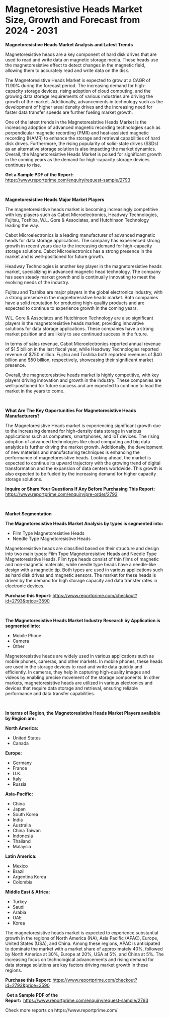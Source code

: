 <p><h1>Magnetoresistive Heads Market Size, Growth and Forecast from 2024 - 2031</h1></p><p><strong>Magnetoresistive Heads Market Analysis and Latest Trends</strong></p>
<p><p>Magnetoresistive heads are a key component of hard disk drives that are used to read and write data on magnetic storage media. These heads use the magnetoresistive effect to detect changes in the magnetic field, allowing them to accurately read and write data on the disk.</p><p>The Magnetoresistive Heads Market is expected to grow at a CAGR of 11.90% during the forecast period. The increasing demand for high-capacity storage devices, rising adoption of cloud computing, and the growing data storage requirements of various industries are driving the growth of the market. Additionally, advancements in technology such as the development of higher areal density drives and the increasing need for faster data transfer speeds are further fueling market growth.</p><p>One of the latest trends in the Magnetoresistive Heads Market is the increasing adoption of advanced magnetic recording technologies such as perpendicular magnetic recording (PMR) and heat-assisted magnetic recording (HAMR) to enhance the storage and retrieval capabilities of hard disk drives. Furthermore, the rising popularity of solid-state drives (SSDs) as an alternative storage solution is also impacting the market dynamics. Overall, the Magnetoresistive Heads Market is poised for significant growth in the coming years as the demand for high-capacity storage devices continues to rise.</p></p>
<p><strong>Get a Sample PDF of the Report:&nbsp;</strong> <a href="https://www.reportprime.com/enquiry/request-sample/2793">https://www.reportprime.com/enquiry/request-sample/2793</a></p>
<p>&nbsp;</p>
<p><strong>Magnetoresistive Heads Major Market Players</strong></p>
<p><p>The magnetoresistive heads market is becoming increasingly competitive with key players such as Cabot Microelectronics, Headway Technologies, Fujitsu, Toshiba, W.L. Gore & Associates, and Hutchinson Technology leading the way. </p><p>Cabot Microelectronics is a leading manufacturer of advanced magnetic heads for data storage applications. The company has experienced strong growth in recent years due to the increasing demand for high-capacity storage solutions. Cabot Microelectronics has a strong presence in the market and is well-positioned for future growth.</p><p>Headway Technologies is another key player in the magnetoresistive heads market, specializing in advanced magnetic head technology. The company has seen steady market growth and is continually innovating to meet the evolving needs of the industry.</p><p>Fujitsu and Toshiba are major players in the global electronics industry, with a strong presence in the magnetoresistive heads market. Both companies have a solid reputation for producing high-quality products and are expected to continue to experience growth in the coming years.</p><p>W.L. Gore & Associates and Hutchinson Technology are also significant players in the magnetoresistive heads market, providing innovative solutions for data storage applications. These companies have a strong market position and are likely to see continued success in the future.</p><p>In terms of sales revenue, Cabot Microelectronics reported annual revenue of $1.5 billion in the last fiscal year, while Headway Technologies reported revenue of $750 million. Fujitsu and Toshiba both reported revenues of $40 billion and $50 billion, respectively, showcasing their significant market presence.</p><p>Overall, the magnetoresistive heads market is highly competitive, with key players driving innovation and growth in the industry. These companies are well-positioned for future success and are expected to continue to lead the market in the years to come.</p></p>
<p>&nbsp;</p>
<p><strong>What Are The Key Opportunities For Magnetoresistive Heads Manufacturers?</strong></p>
<p><p>The Magnetoresistive Heads market is experiencing significant growth due to the increasing demand for high-density data storage in various applications such as computers, smartphones, and IoT devices. The rising adoption of advanced technologies like cloud computing and big data analytics is further driving the market growth. Additionally, the development of new materials and manufacturing techniques is enhancing the performance of magnetoresistive heads. Looking ahead, the market is expected to continue its upward trajectory with the growing trend of digital transformation and the expansion of data centers worldwide. This growth is also expected to be fueled by the increasing demand for higher capacity storage solutions.</p></p>
<p><strong>Inquire or Share Your Questions If Any Before Purchasing This Report:</strong> <a href="https://www.reportprime.com/enquiry/pre-order/2793">https://www.reportprime.com/enquiry/pre-order/2793</a></p>
<p>&nbsp;</p>
<p><strong>Market Segmentation</strong></p>
<p><strong>The Magnetoresistive Heads Market Analysis by types is segmented into:</strong></p>
<p><ul><li>Film Type Magnetoresistive Heads</li><li>Needle Type Magnetoresistive Heads</li></ul></p>
<p><p>Magnetoresistive heads are classified based on their structure and design into two main types: Film Type Magnetoresistive Heads and Needle Type Magnetoresistive Heads. Film type heads consist of thin films of magnetic and non-magnetic materials, while needle type heads have a needle-like design with a magnetic tip. Both types are used in various applications such as hard disk drives and magnetic sensors. The market for these heads is driven by the demand for high storage capacity and data transfer rates in electronic devices.</p></p>
<p><strong>Purchase this Report:&nbsp;</strong><a href="https://www.reportprime.com/checkout?id=2793&price=3590">https://www.reportprime.com/checkout?id=2793&price=3590</a></p>
<p>&nbsp;</p>
<p><strong>The Magnetoresistive Heads Market Industry Research by Application is segmented into:</strong></p>
<p><ul><li>Mobile Phone</li><li>Camera</li><li>Other</li></ul></p>
<p><p>Magnetoresistive heads are widely used in various applications such as mobile phones, cameras, and other markets. In mobile phones, these heads are used in the storage devices to read and write data quickly and efficiently. In cameras, they help in capturing high-quality images and videos by enabling precise movement of the storage components. In other markets, magnetoresistive heads are utilized in various electronics and devices that require data storage and retrieval, ensuring reliable performance and data transfer capabilities.</p></p>
<p>&nbsp;</p>
<p><strong>In terms of Region, the Magnetoresistive Heads Market Players available by Region are:</strong></p>
<p>
    <p> <strong> North America: </strong>
        <ul>
            <li>United States</li>
            <li>Canada</li>
        </ul>
        </p> 
    <p> <strong> Europe: </strong>
        <ul>
            <li>Germany</li>
            <li>France</li>
            <li>U.K.</li>
            <li>Italy</li>
            <li>Russia</li>
        </ul>
        </p> 
    <p> <strong> Asia-Pacific: </strong>
        <ul>
            <li>China</li>
            <li>Japan</li>
            <li>South Korea</li>
            <li>India</li>
            <li>Australia</li>
            <li>China Taiwan</li>
            <li>Indonesia</li>
            <li>Thailand</li>
            <li>Malaysia</li>
        </ul>
        </p> 
    <p> <strong> Latin America: </strong>
        <ul>
            <li>Mexico</li>
            <li>Brazil</li>
            <li>Argentina Korea</li>
            <li>Colombia</li>
        </ul>
        </p> 
    <p> <strong> Middle East & Africa: </strong>
        <ul>
            <li>Turkey</li>
            <li>Saudi</li>
            <li>Arabia</li>
            <li>UAE</li>
            <li>Korea</li>
        </ul>
    </p>
    </p>
<p><p>The magnetoresistive heads market is expected to experience substantial growth in the regions of North America (NA), Asia Pacific (APAC), Europe, United States (USA), and China. Among these regions, APAC is anticipated to dominate the market with a market share of approximately 40%, followed by North America at 30%, Europe at 20%, USA at 5%, and China at 5%. The increasing focus on technological advancements and rising demand for data storage solutions are key factors driving market growth in these regions.</p></p>
<p><strong>Purchase this Report: </strong><a href="https://www.reportprime.com/checkout?id=2793&price=3590">https://www.reportprime.com/checkout?id=2793&price=3590</a></p>
<p>&nbsp;<strong>Get a Sample PDF of the Report:&nbsp;&nbsp;</strong><a href="https://www.reportprime.com/enquiry/request-sample/2793">https://www.reportprime.com/enquiry/request-sample/2793</a></p>
<p><strong></strong></p>
<p>Check more reports on https://www.reportprime.com/</p>
